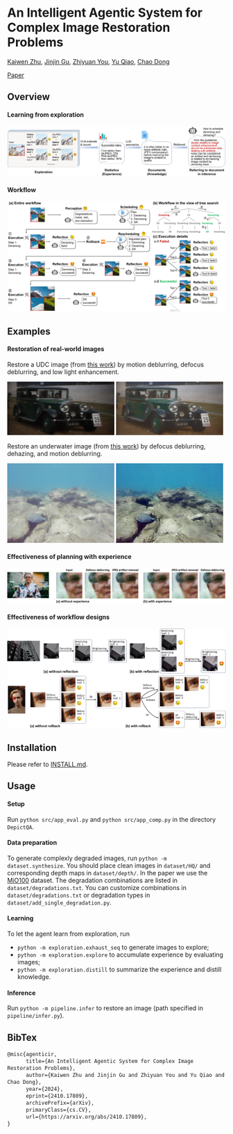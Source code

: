 # An Intelligent Agentic System for Complex Image Restoration Problems
[Kaiwen Zhu](https://github.com/Kaiwen-Zhu), [Jinjin Gu](https://www.jasongt.com/), [Zhiyuan You](https://zhiyuanyou.github.io/), [Yu Qiao](https://scholar.google.com/citations?hl=en&user=gFtI-8QAAAAJ), [Chao Dong](http://xpixel.group/)

[Paper](https://arxiv.org/abs/2410.17809)


## Overview
#### Learning from exploration

![exploration](assets/exploration.png)

#### Workflow
![workflow](assets/workflow.png)

## Examples
#### Restoration of real-world images
Restore a UDC image (from [this work](https://yzhouas.github.io/projects/UDC/udc.html)) by motion deblurring, defocus deblurring, and low light enhancement.
<div>
<img src="assets/udc10_input.png" width="49%"/>
<img src="assets/udc10_output.png" width="49%"/>
</div>

Restore an underwater image (from [this work](https://ieeexplore.ieee.org/document/9001231)) by defocus deblurring, dehazing, and motion deblurring.
<div>
<img src="assets/9094_input.png" width="49%"/>
<img src="assets/9094_output.png" width="49%"/>
</div>

#### Effectiveness of planning with experience
![exp](assets/exp.png)

#### Effectiveness of workflow designs
![ref](assets/ref.png)
![rb](assets/rb.png)


## Installation
Please refer to [INSTALL.md](installation/INSTALL.md).

## Usage
#### Setup
Run `python src/app_eval.py` and `python src/app_comp.py` in the directory `DepictQA`.

#### Data preparation
To generate complexly degraded images, run `python -m dataset.synthesize`. You should place clean images in `dataset/HQ/` and corresponding depth maps in `dataset/depth/`. In the paper we use the [MiO100](https://github.com/Xiangtaokong/MiOIR?tab=readme-ov-file#setp-2-download-the-testsets) dataset. The degradation combinations are listed in `dataset/degradations.txt`. You can customize combinations in `dataset/degradations.txt` or degradation types in `dataset/add_single_degradation.py`.

#### Learning
To let the agent learn from exploration, run 
+ `python -m exploration.exhaust_seq` to generate images to explore;
+ `python -m exploration.explore` to accumulate experience by evaluating images;
+ `python -m exploration.distill` to summarize the experience and distill knowledge.

#### Inference
Run `python -m pipeline.infer` to restore an image (path specified in `pipeline/infer.py`).

## BibTex
```
@misc{agenticir,
      title={An Intelligent Agentic System for Complex Image Restoration Problems}, 
      author={Kaiwen Zhu and Jinjin Gu and Zhiyuan You and Yu Qiao and Chao Dong},
      year={2024},
      eprint={2410.17809},
      archivePrefix={arXiv},
      primaryClass={cs.CV},
      url={https://arxiv.org/abs/2410.17809}, 
}
```